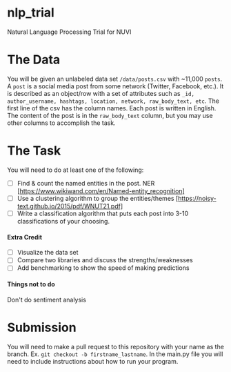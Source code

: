 # nlp_trial
Natural Language Processing Trial for NUVI

# The Data

You will be given an unlabeled data set `/data/posts.csv` with ~11,000 `posts`. A `post` is a social media post from some network (Twitter, Facebook, etc.). It is described as an object/row with a set of attributes such as `_id, author_username, hashtags, location, network, raw_body_text, etc`. The first line of the csv has the column names. Each post is written in English. The content of the post is in the `raw_body_text` column, but you may use other columns to accomplish the task. 

# The Task

You will need to do at least one of the following:

- [ ] Find & count the named entities in the post. NER [https://www.wikiwand.com/en/Named-entity_recognition]
- [ ] Use a clustering algorithm to group the entities/themes [https://noisy-text.github.io/2015/pdf/WNUT21.pdf]
- [ ] Write a classification algorithm that puts each post into 3-10 classifications of your choosing.

#### Extra Credit

- [ ] Visualize the data set
- [ ] Compare two libraries and discuss the strengths/weaknesses
- [ ] Add benchmarking to show the speed of making predictions

#### Things not to do

Don't do sentiment analysis

# Submission
You will need to make a pull request to this repository with your name as the branch. Ex. `git checkout -b firstname_lastname`.
In the main.py file you will need to include instructions about how to run your program.


